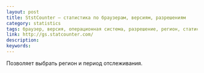 ```yaml
---
layout: post
title: StstCounter — статистика по браузерам, версиям, разрешениям
category: statistics
tags: браузер, версия, операционная система, разрешение, регион, статистика
link: http://gs.statcounter.com/
description:
keywords:
---
```


<p>Позволяет выбрать регион и период отслеживания.</p>

